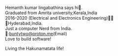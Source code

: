 Hemanth kumar lingabathina says hi👋.<br>
Graduated from Amrita university,Kerala,India<br>
2016-2020 (Electrical and Electronics Engineering)👨‍🎓<br>
📍Hyderabad,India.<br>
Just a computer Nerd from India.<br>
📧:buntytwo@proton.me(Email)<br>
Love to build software!

Living the Hakunamatata life!

